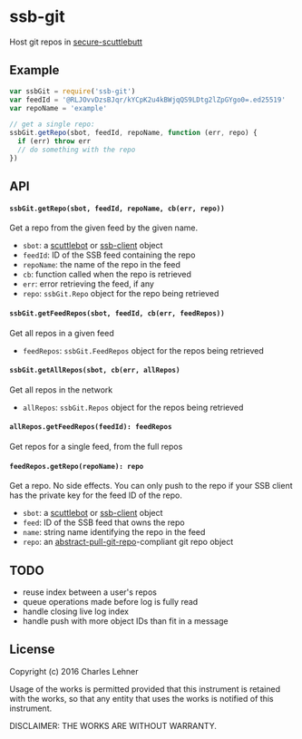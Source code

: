 # ssb-git

Host git repos in [secure-scuttlebutt][]

## Example

```js
var ssbGit = require('ssb-git')
var feedId = '@RLJOvvDzsBJqr/kYCpK2u4kBWjqQS9LDtg2lZpGYgo0=.ed25519'
var repoName = 'example'

// get a single repo:
ssbGit.getRepo(sbot, feedId, repoName, function (err, repo) {
  if (err) throw err
  // do something with the repo
})
```

## API

#### `ssbGit.getRepo(sbot, feedId, repoName, cb(err, repo))`

Get a repo from the given feed by the given name.

- `sbot`: a [scuttlebot][] or [ssb-client][] object
- `feedId`: ID of the SSB feed containing the repo
- `repoName`: the name of the repo in the feed
- `cb`: function called when the repo is retrieved
- `err`: error retrieving the feed, if any
- `repo`: `ssbGit.Repo` object for the repo being retrieved

#### `ssbGit.getFeedRepos(sbot, feedId, cb(err, feedRepos))`

Get all repos in a given feed

- `feedRepos`: `ssbGit.FeedRepos` object for the repos being retrieved

#### `ssbGit.getAllRepos(sbot, cb(err, allRepos)`

Get all repos in the network

- `allRepos`: `ssbGit.Repos` object for the repos being retrieved

#### `allRepos.getFeedRepos(feedId): feedRepos`

Get repos for a single feed, from the full repos

#### `feedRepos.getRepo(repoName): repo`

Get a repo. No side effects. You can only push to the repo if your SSB client
has the private key for the feed ID of the repo.

- `sbot`: a [scuttlebot][] or [ssb-client][] object
- `feed`: ID of the SSB feed that owns the repo
- `name`: string name identifying the repo in the feed
- `repo`: an [abstract-pull-git-repo][]-compliant git repo object

[abstract-pull-git-repo]: https://github.com/clehner/abstract-pull-git-repo
[ssb-client]: https://github.com/ssbc/ssb-client
[scuttlebot]: https://github.com/ssbc/scuttlebot
[secure-scuttlebutt]: https://github.com/ssbc/secure-scuttlebutt
[pull-stream]: https://github.com/dominictarr/pull-stream

## TODO

- reuse index between a user's repos
- queue operations made before log is fully read
- handle closing live log index
- handle push with more object IDs than fit in a message

## License

Copyright (c) 2016 Charles Lehner

Usage of the works is permitted provided that this instrument is
retained with the works, so that any entity that uses the works is
notified of this instrument.

DISCLAIMER: THE WORKS ARE WITHOUT WARRANTY.
